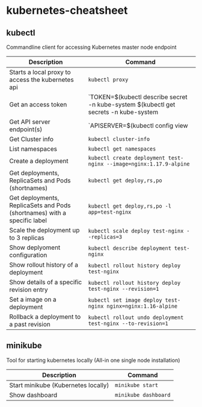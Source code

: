 # kubernetes-cheatsheet

## kubectl
Commandline client for accessing Kubernetes master node endpoint

| Description        | Command  |
| ------------- |-------------|
| Starts a local proxy to access the kubernetes api | `kubectl proxy` |
| Get an access token | `TOKEN=$(kubectl describe secret -n kube-system $(kubectl get secrets -n kube-system | grep default  cut -f1 -d ' ') | grep -E '^token' | cut -f2 -d':' | tr -d '\t' | tr -d " ")`|
| Get API server endpoint(s) | `APISERVER=$(kubectl config view | grep https | cut -f 2- -d ":" | tr -d " ")`|
| Get Cluster info | `kubectl cluster-info`
| List namespaces | `kubectl get namespaces`
| Create a deployment | `kubectl create deployment test-nginx --image=nginx:1.17.9-alpine`
| Get deployments, ReplicaSets and Pods (shortnames)| `kubectl get deploy,rs,po`
| Get deployments, ReplicaSets and Pods (shortnames) with a specific label | `kubectl get deploy,rs,po -l app=test-nginx`
| Scale the deployment up to 3 replicas| `kubectl scale deploy test-nginx --replicas=3`
| Show deplyoment configuration| `kubectl describe deployment test-nginx`
| Show rollout history of a deployment | `kubectl rollout history deploy test-nginx`
| Show details of a specific revision entry| `kubectl rollout history deploy test-nginx --revision=1`
| Set a image on a deployment|`kubectl set image deploy test-nginx nginx=nginx:1.16-alpine`
| Rollback a deployment to a past revision| `kubectl rollout undo deployment test-nginx --to-revision=1`

## minikube

Tool for starting kubernetes locally (All-in one single node installation)

| Description        | Command  |
| ------------- |-------------|
| Start minikube (Kubernetes locally) | `minikube start` |
| Show dashboard |`minikube dashboard`|

